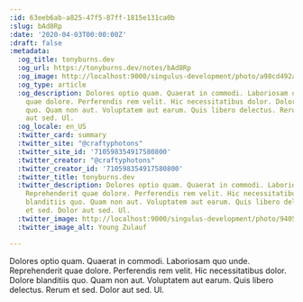 ```yaml
---
:id: 63eeb6ab-a825-47f5-87ff-1815e131ca0b
:slug: bAd8Rp
:date: '2020-04-03T00:00:00Z'
:draft: false
:metadata:
  :og_title: tonyburns.dev
  :og_url: https://tonyburns.dev/notes/bAd8Rp
  :og_image: http://localhost:9000/singulus-development/photo/a98cd492ab15830e58c1bb750cdb852f.jpeg
  :og_type: article
  :og_description: Dolores optio quam. Quaerat in commodi. Laboriosam quo unde. Reprehenderit
    quae dolore. Perferendis rem velit. Hic necessitatibus dolor. Dolore blanditiis
    quo. Quam non aut. Voluptatem aut earum. Quis libero delectus. Rerum et sed. Dolor
    aut sed. Ul.
  :og_locale: en_US
  :twitter_card: summary
  :twitter_site: "@craftyphotons"
  :twitter_site_id: '710598354917580800'
  :twitter_creator: "@craftyphotons"
  :twitter_creator_id: '710598354917580800'
  :twitter_title: tonyburns.dev
  :twitter_description: Dolores optio quam. Quaerat in commodi. Laboriosam quo unde.
    Reprehenderit quae dolore. Perferendis rem velit. Hic necessitatibus dolor. Dolore
    blanditiis quo. Quam non aut. Voluptatem aut earum. Quis libero delectus. Rerum
    et sed. Dolor aut sed. Ul.
  :twitter_image: http://localhost:9000/singulus-development/photo/9405525f92f5b393ab07f49c89bff587.jpeg
  :twitter_image_alt: Young Zulauf

---
```


Dolores optio quam. Quaerat in commodi. Laboriosam quo unde. Reprehenderit quae dolore. Perferendis rem velit. Hic necessitatibus dolor. Dolore blanditiis quo. Quam non aut. Voluptatem aut earum. Quis libero delectus. Rerum et sed. Dolor aut sed. Ul.
